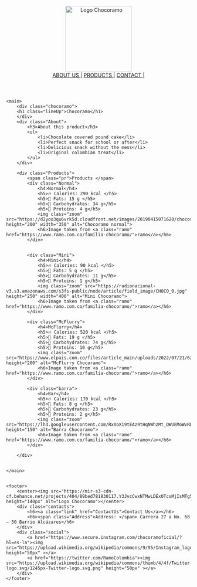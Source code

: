 <!DOCTYPE html>
<html lang="en">
<head>
    <meta charset="UTF-8">
    <meta http-equiv="X-UA-Compatible" content="IE=edge">
    <meta name="viewport" content="width=device-width, initial-scale=1.0">
    <title>Favorite candy</title>
    <link rel="stylesheet" href="styles.css">
    <style>
        @import url('https://fonts.googleapis.com/css2?family=Permanent+Marker&display=swap');
        @import url('https://fonts.googleapis.com/css2?family=Roboto:wght@700&display=swap');
    </style>
</head>
<body>
    <header>
        <div class="container logo-nav-container">
        <img src="https://mir-s3-cdn-cf.behance.net/projects/404/89bed781830117.Y3JvcCwxNTMwLDExOTcsMjIsMTg5.jpg" height="180px" alt="Logo Chocoramo">
        <nav>
            <a class="link" href="ABOUT US.html">ABOUT US   |</a>
            <a class="link" href="PRODUCTS.html">PRODUCTS   |</a>
            <a class="link" href="CONTACT.html">CONTACT     |</a>
        </nav>
    </div>
    </header>


    <main>
        <div class="chocoramo">
        <h1 class="lineUp">Chocoramo</h1>
        </div>
        <div class="About">
            <h3>About this product</h3>
            <ul>
                <li>Chocolate covered pound cake</li>
                <li>Perfect snack for school or after</li>
                <li>Delicious snack without the mess</li>
                <li>Original colombian treat</li>
            </ul>
        </div>

        <div class="Products">
            <span class="pr">Products </span>
            <div class="Normal">
                <h4>Normal</h4>
                <h5>🔥 Calories: 290 kcal </h5>
                <h5>🥑 Fats: 15 g </h5>
                <h5>🥔 Carbohydrates: 34 g</h5>
                <h5>🍗 Proteins: 4 g</h5>
                <img class="zoom" src="https://d2yoo3qu6vrk5d.cloudfront.net/images/20190415071620/chocorramo.jpeg" height="200" width="350" alt="Chocoramo normal">
                <h6>Image taken from <a class="ramo" href="https://www.ramo.com.co/familia-chocoramo/">ramo</a></h6>
            </div>
            

            <div class="Mini">
                <h4>Mini</h4>
                <h5>🔥 Calories: 90 kcal </h5>
                <h5>🥑 Fats: 5 g </h5>
                <h5>🥔 Carbohydrates: 11 g</h5>
                <h5>🍗 Proteins: 1 g</h5>
                <img class="zoom" src="https://radionacional-v3.s3.amazonaws.com/s3fs-public/node/article/field_image/CHOCO_0.jpg" height="250" width="400" alt="Mini Chocoramo">
                <h6>Image taken from <a class="ramo" href="https://www.ramo.com.co/familia-chocoramo/">ramo</a></h6>
            </div>

            <div class="McFlurry">
                <h4>McFlurry</h4>
                <h5>🔥 Calories: 520 kcal </h5>
                <h5>🥑 Fats: 19 g </h5>
                <h5>🥔 Carbohydrates: 74 g</h5>
                <h5>🍗 Proteins: 10 g</h5>
                <img class="zoom" src="https://www.elpais.com.co/files/article_main/uploads/2022/07/21/62d9f9ee738c3.jpeg" height="200" alt="McFlurry Chocoramo">
                <h6>Image taken from <a class="ramo" href="https://www.ramo.com.co/familia-chocoramo/">ramo</a></h6>
            </div>

            <div class="barra">
                <h4>Bar</h4>
                <h5>🔥 Calories: 170 kcal </h5>
                <h5>🥑 Fats: 8 g </h5>
                <h5>🥔 Carbohydrates: 23 g</h5>
                <h5>🍗 Proteins: 2 g</h5>
                <img class="zoom" src="https://lh3.googleusercontent.com/RxXoXi9tEAz9tHqNWhzMt_QWUEMoWvRD2QFr99CjOGdH0TzuRMH_YzVKXjTLqXb_K73Z3xtSRf2Igc5mEW9L74DICziBZPBDoCdz" height="150" alt="Barra Chocoramo">
                <h6>Image taken from <a class="ramo" href="https://www.ramo.com.co/familia-chocoramo/">ramo</a></h6>
            </div>

        </div>


    </main>
    
    
    <footer>
        <center><img src="https://mir-s3-cdn-cf.behance.net/projects/404/89bed781830117.Y3JvcCwxNTMwLDExOTcsMjIsMTg5.jpg" height="140px" alt="Logo Chocoramo"></center>
        <div class="contacts">
            <h6><a class="link" href="ContactUs">Contact Us</a></h6>
            <h6><span class="Address">Address: </span> Carrera 27 a No. 68 – 50 Barrio Alcázares</h6>
        </div>
        <div class="social">
            <a href="https://www.secure.instagram.com/chocoramoficial/?hl=es-la"><img src="https://upload.wikimedia.org/wikipedia/commons/9/95/Instagram_logo_2022.svg" height="50px" ></a>
            <a href="https://twitter.com/RamoColombia"><img src="https://upload.wikimedia.org/wikipedia/commons/thumb/4/4f/Twitter-logo.svg/1245px-Twitter-logo.svg.png" height="50px" ></a>
        </div>
    </footer>
</body>


</html>
